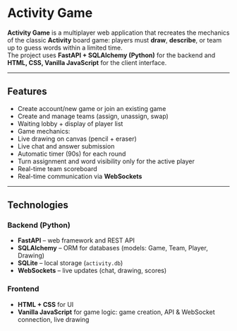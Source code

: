 #  Activity Game

**Activity Game** is a multiplayer web application that recreates the mechanics of the classic **Activity** board game: players must **draw**, **describe**, or team up to guess words within a limited time.  
The project uses **FastAPI + SQLAlchemy (Python)** for the backend and **HTML, CSS, Vanilla JavaScript** for the client interface.

---

##  Features

-  Create account/new game or join an existing game  
-  Create and manage teams (assign, unassign, swap)  
- Waiting lobby + display of player list  
-  Game mechanics:
  - Live drawing on canvas (pencil + eraser)  
  - Live chat and answer submission  
  - Automatic timer (90s) for each round  
  - Turn assignment and word visibility only for the active player  
-  Real-time team scoreboard  
-  Real-time communication via **WebSockets**  

---

##  Technologies

### Backend (Python)
- **FastAPI** – web framework and REST API  
- **SQLAlchemy** – ORM for databases (models: Game, Team, Player, Drawing)  
- **SQLite** – local storage (`activity.db`)  
- **WebSockets** – live updates (chat, drawing, scores)  

### Frontend
- **HTML + CSS** for UI  
- **Vanilla JavaScript** for game logic: game creation, API & WebSocket connection, live drawing  

